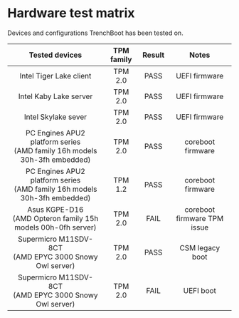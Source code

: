 # Hardware test matrix

Devices and configurations TrenchBoot has been tested on.

| Tested devices                                                               | TPM family | Result | Notes |
|:----------------------------------------------------------------------------:|:----------:|:------:|:-----:|
| Intel Tiger Lake client                                                      |  TPM 2.0   |  PASS  | UEFI firmware |
| Intel Kaby Lake server                                                       |  TPM 2.0   |  PASS  | UEFI firmware |
| Intel Skylake sever                                                          |  TPM 2.0   |  PASS  | UEFI firmware |
| PC Engines APU2 platform series <br>(AMD family 16h models 30h-3fh embedded) |  TPM 2.0   |  PASS  | coreboot firmware |
| PC Engines APU2 platform series <br>(AMD family 16h models 30h-3fh embedded) |  TPM 1.2   |  PASS  | coreboot firmware |
| Asus KGPE-D16 <br>(AMD Opteron family 15h models 00h-0fh server)             |  TPM 2.0   |  FAIL  | coreboot firmware TPM issue |
| Supermicro M11SDV-8CT <br>(AMD EPYC 3000 Snowy Owl server)                   |  TPM 2.0   |  PASS  | CSM legacy boot |
| Supermicro M11SDV-8CT <br>(AMD EPYC 3000 Snowy Owl server)                   |  TPM 2.0   |  FAIL  | UEFI boot |